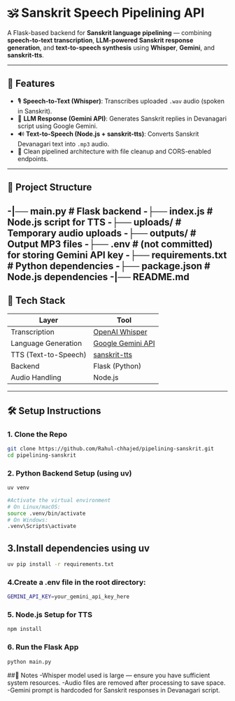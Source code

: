 # 🕉️ Sanskrit Speech Pipelining API

A Flask-based backend for **Sanskrit language pipelining** — combining **speech-to-text transcription**, **LLM-powered Sanskrit response generation**, and **text-to-speech synthesis** using **Whisper**, **Gemini**, and **sanskrit-tts**.

---

## 🚀 Features

- 🎙️ **Speech-to-Text (Whisper)**: Transcribes uploaded `.wav` audio (spoken in Sanskrit).
- 🤖 **LLM Response (Gemini API)**: Generates Sanskrit replies in Devanagari script using Google Gemini.
- 🔊 **Text-to-Speech (Node.js + sanskrit-tts)**: Converts Sanskrit Devanagari text into `.mp3` audio.
- 🔄 Clean pipelined architecture with file cleanup and CORS-enabled endpoints.

---

## 📁 Project Structure

-|── main.py # Flask backend
-├── index.js # Node.js script for TTS
-├── uploads/ # Temporary audio uploads
-├── outputs/ # Output MP3 files
-├── .env # (not committed) for storing Gemini API key
-├── requirements.txt # Python dependencies
-├── package.json # Node.js dependencies
-|── README.md
---

## 🧪 Tech Stack

| Layer               | Tool                                                  |
|---------------------|-------------------------------------------------------|
| Transcription       | [OpenAI Whisper](https://github.com/openai/whisper)   |
| Language Generation | [Google Gemini API](https://ai.google.dev/)           |
| TTS (Text-to-Speech)| [sanskrit-tts](https://www.npmjs.com/package/sanskrit-tts) |
| Backend             | Flask (Python)                                        |
| Audio Handling      | Node.js                                               |

---

## 🛠️ Setup Instructions

### 1. Clone the Repo

```bash
git clone https://github.com/Rahul-chhajed/pipelining-sanskrit.git
cd pipelining-sanskrit
```

### 2. Python Backend Setup (using uv)

```bash
uv venv

#Activate the virtual environment
# On Linux/macOS:
source .venv/bin/activate
# On Windows:
.venv\Scripts\activate
```

## 3.Install dependencies using uv
```bash
uv pip install -r requirements.txt
```

### 4.Create a .env file in the root directory:
```bash
GEMINI_API_KEY=your_gemini_api_key_here
```

### 5. Node.js Setup for TTS
```bash
npm install
```

### 6. Run the Flask App
```bash
python main.py
```

##📌 Notes
-Whisper model used is large — ensure you have sufficient system resources.
-Audio files are removed after processing to save space.
-Gemini prompt is hardcoded for Sanskrit responses in Devanagari script.

